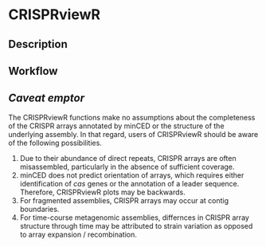 # CRISPRviewR

## Description

## Workflow

## *Caveat emptor*

The CRISPRviewR functions make no assumptions about the completeness of the CRISPR arrays annotated by minCED or the structure of the underlying assembly. 
In that regard, users of CRISPRviewR should be aware of the following possibilities.  
 1. Due to their abundance of direct repeats, CRISPR arrays are often misassembled, particularly in the absence of sufficient coverage.
 2. minCED does not predict orientation of arrays, which requires either identification of *cas* genes or the annotation of a leader sequence. Therefore, CRISPRviewR plots may be backwards.
 3. For fragmented assemblies, CRISPR arrays may occur at contig boundaries.
 4. For time-course metagenomic assemblies, differnces in CRISPR array structure through time may be attributed to strain variation as opposed to array expansion / recombination.
